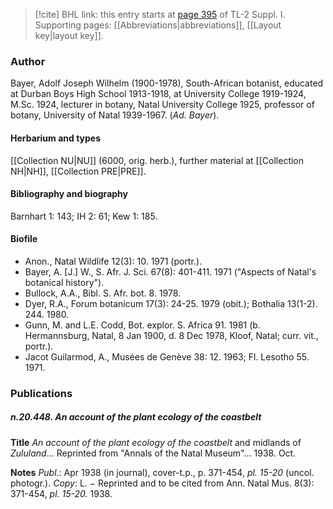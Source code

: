 > [!cite] BHL link: this entry starts at [page 395](https://www.biodiversitylibrary.org/item/103858#page/407/mode/1up) of TL-2 Suppl. I.
> Supporting pages: [[Abbreviations|abbreviations]], [[Layout key|layout key]].

### Author

Bayer, Adolf Joseph Wilhelm (1900-1978), South-African botanist, educated at Durban Boys High School 1913-1918, at University College 1919-1924, M.Sc. 1924, lecturer in botany, Natal University College 1925, professor of botany, University of Natal 1939-1967. (*Ad. Bayer*).

#### Herbarium and types

[[Collection NU|NU]] (6000, orig. herb.), further material at [[Collection NH|NH]], [[Collection PRE|PRE]].

#### Bibliography and biography

Barnhart 1: 143; IH 2: 61; Kew 1: 185.

#### Biofile

- Anon., Natal Wildlife 12(3): 10. 1971 (portr.).
- Bayer, A. \[J.\] W., S. Afr. J. Sci. 67(8): 401-411. 1971 ("Aspects of Natal's botanical history").
- Bullock, A.A., Bibl. S. Afr. bot. 8. 1978.
- Dyer, R.A., Forum botanicum 17(3): 24-25. 1979 (obit.); Bothalia 13(1-2). 244. 1980.
- Gunn, M. and L.E. Codd, Bot. explor. S. Africa 91. 1981 (b. Hermannsburg, Natal, 8 Jan 1900, d. 8 Dec 1978, Kloof, Natal; curr. vit., portr.).
- Jacot Guilarmod, A., Musées de Genève 38: 12. 1963; Fl. Lesotho 55. 1971.

### Publications

##### n.20.448. An account of the plant ecology of the coastbelt

**Title**
*An account of the plant ecology of the coastbelt* and midlands of *Zululand*... Reprinted from "Annals of the Natal Museum"... 1938. Oct.

**Notes**
*Publ*.: Apr 1938 (in journal), cover-t.p., p. 371-454, *pl. 15-20* (uncol. photogr.). *Copy*: L. − Reprinted and to be cited from Ann. Natal Mus. 8(3): 371-454, *pl. 15-20.* 1938.


